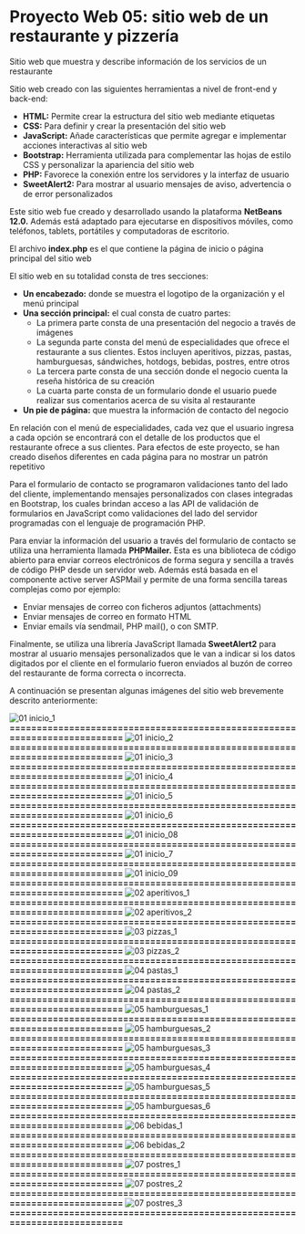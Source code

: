 # Proyecto Web 05: sitio web de un restaurante y pizzería

Sitio web que muestra y describe información de los servicios de un restaurante

Sitio web creado con las siguientes herramientas a nivel de front-end y back-end:

- **HTML:**	Permite crear la estructura del sitio web mediante etiquetas
- **CSS:**	Para definir y crear la presentación del sitio web
- **JavaScript:**	Añade características que permite agregar e implementar acciones interactivas al sitio web
- **Bootstrap:**	Herramienta utilizada para complementar las hojas de estilo CSS y personalizar la apariencia del sitio web
- **PHP:**	Favorece la conexión entre los servidores y la interfaz de usuario
- **SweetAlert2:** Para mostrar al usuario mensajes de aviso, advertencia o de error personalizados

Este sitio web fue creado y desarrollado usando la plataforma **NetBeans 12.0.** Además está adaptado para ejecutarse en dispositivos móviles, como teléfonos, tablets, portátiles y computadoras de escritorio.

El archivo **index.php** es el que contiene la página de inicio o página principal del sitio web

El sitio web en su totalidad consta de tres secciones: 
- **Un encabezado:** donde se muestra el logotipo de la organización y el menú principal
- **Una sección principal:** el cual consta de cuatro partes:
   - La primera parte consta de una presentación del negocio a través de imágenes
   - La segunda parte consta del menú de especialidades que ofrece el restaurante a sus clientes. Estos incluyen aperitivos, pizzas, pastas, hamburguesas, sándwiches, hotdogs, bebidas, postres, entre otros
   - La tercera parte consta de una sección donde el negocio cuenta la reseña histórica de su creación
   - La cuarta parte consta de un formulario donde el usuario puede realizar sus comentarios acerca de su visita al restaurante
- **Un pie de página:** que muestra la información de contacto del negocio

En relación con el menú de especialidades, cada vez que el usuario ingresa a cada opción se encontrará con el detalle de los productos que el restaurante ofrece a sus clientes. Para efectos de este proyecto, se han creado diseños diferentes en cada página para no mostrar un patrón repetitivo

Para el formulario de contacto se programaron validaciones tanto del lado del cliente, implementando mensajes personalizados con clases integradas en Bootstrap, los cuales brindan acceso a las API de validación de formularios en JavaScript como validaciones del lado del servidor programadas con el lenguaje de programación PHP.

Para enviar la información del usuario a través del formulario de contacto se utiliza una herramienta llamada **PHPMailer.** Esta es una biblioteca de código abierto para enviar correos electrónicos de forma segura y sencilla a través de código PHP desde un servidor web. Además está basada en el componente active server ASPMail y permite de una forma sencilla tareas complejas como por ejemplo:
- Enviar mensajes de correo con ficheros adjuntos (attachments) 
- Enviar mensajes de correo en formato HTML 
- Enviar emails vía sendmail, PHP mail(), o con SMTP.

Finalmente, se utiliza una librería JavaScript llamada **SweetAlert2** para mostrar al usuario mensajes personalizados que le van a indicar si los datos digitados por el cliente en el formulario fueron enviados al buzón de correo del restaurante de forma correcta o incorrecta.

A continuación se presentan algunas imágenes del sitio web brevemente descrito anteriormente:

![01  inicio_1](https://github.com/misproyectosweb/proyecto-web-05/assets/98922137/b5d08eac-155b-4861-a32b-40b25a2d73a9)
**==========================================================================**
![01  inicio_2](https://github.com/misproyectosweb/proyecto-web-05/assets/98922137/72b7bd6b-6c88-4fcf-b90b-4ff3d865c348)
**==========================================================================**
![01  inicio_3](https://github.com/misproyectosweb/proyecto-web-05/assets/98922137/e72cc75d-ff4a-4e67-8c82-2ba0a6ef0a9b)
**==========================================================================**
![01  inicio_4](https://github.com/misproyectosweb/proyecto-web-05/assets/98922137/605f3e2d-50d6-49c2-a1ad-8e65b7e84463)
**==========================================================================**
![01  inicio_5](https://github.com/misproyectosweb/proyecto-web-05/assets/98922137/bd59be9a-8f15-4998-b09d-98e0bfe7eac4)
**==========================================================================**
![01  inicio_6](https://github.com/misproyectosweb/proyecto-web-05/assets/98922137/29c56df9-50fc-4a16-8140-17aa8bbd15f2)
**==========================================================================**
![01  inicio_08](https://github.com/misproyectosweb/proyecto-web-05/assets/98922137/0813ed6c-e44c-42ac-8e0a-3e0f08941019)
**==========================================================================**
![01  inicio_7](https://github.com/misproyectosweb/proyecto-web-05/assets/98922137/0b7ab795-3ee3-4680-b366-7a385b68a576)
**==========================================================================**
![01  inicio_09](https://github.com/misproyectosweb/proyecto-web-05/assets/98922137/60e2fae4-af7c-4628-8d4b-aa2b8f686eb6)
**==========================================================================**
![02  aperitivos_1](https://github.com/misproyectosweb/proyecto-web-05/assets/98922137/3e1050e7-c8f3-4db3-8ad6-766cf34cc26a)
**==========================================================================**
![02  aperitivos_2](https://github.com/misproyectosweb/proyecto-web-05/assets/98922137/125c9942-a2d6-451b-816b-cc78310e584d)
**==========================================================================**
![03  pizzas_1](https://github.com/misproyectosweb/proyecto-web-05/assets/98922137/1dd62774-7e78-42fb-9f07-3db9b88a7b8e)
**==========================================================================**
![03  pizzas_2](https://github.com/misproyectosweb/proyecto-web-05/assets/98922137/ca94b9e3-974d-41c7-8e53-fce073dd5c1d)
**==========================================================================**
![04  pastas_1](https://github.com/misproyectosweb/proyecto-web-05/assets/98922137/b895cdbe-c0a1-408e-9d58-35f8e26add14)
**==========================================================================**
![04  pastas_2](https://github.com/misproyectosweb/proyecto-web-05/assets/98922137/2ee025b9-f5d2-478f-868a-a36b546159cb)
**==========================================================================**
![05  hamburguesas_1](https://github.com/misproyectosweb/proyecto-web-05/assets/98922137/2d049034-a98c-447a-a2a7-8f6ae94c004c)
**==========================================================================**
![05  hamburguesas_2](https://github.com/misproyectosweb/proyecto-web-05/assets/98922137/c9d22df6-2b0b-4e0e-a39e-44ef42e149c5)
**==========================================================================**
![05  hamburguesas_3](https://github.com/misproyectosweb/proyecto-web-05/assets/98922137/6b12711d-30f3-447b-b964-c5f8cf441c72)
**==========================================================================**
![05  hamburguesas_4](https://github.com/misproyectosweb/proyecto-web-05/assets/98922137/75743a30-a263-4226-a648-9d033b808a58)
**==========================================================================**
![05  hamburguesas_5](https://github.com/misproyectosweb/proyecto-web-05/assets/98922137/70655e19-8183-47b4-b1ac-53a46fa36dff)
**==========================================================================**
![05  hamburguesas_6](https://github.com/misproyectosweb/proyecto-web-05/assets/98922137/6adb6d9d-0b6c-42c5-8ef6-8422aa319193)
**==========================================================================**
![06  bebidas_1](https://github.com/misproyectosweb/proyecto-web-05/assets/98922137/48049fe5-f3c8-4322-a4be-66221e4c3695)
**==========================================================================**
![06  bebidas_2](https://github.com/misproyectosweb/proyecto-web-05/assets/98922137/7304541e-5065-4a94-8587-7e88328cb36f)
**==========================================================================**
![07  postres_1](https://github.com/misproyectosweb/proyecto-web-05/assets/98922137/915659d8-7b9d-4119-970e-d5998bc8ed77)
**==========================================================================**
![07  postres_2](https://github.com/misproyectosweb/proyecto-web-05/assets/98922137/06c1c43b-15d5-442c-b075-91d53b1edc20)
**==========================================================================**
![07  postres_3](https://github.com/misproyectosweb/proyecto-web-05/assets/98922137/cd2e8b99-d3f3-4a6f-a473-5b5320476525)
**==========================================================================**
